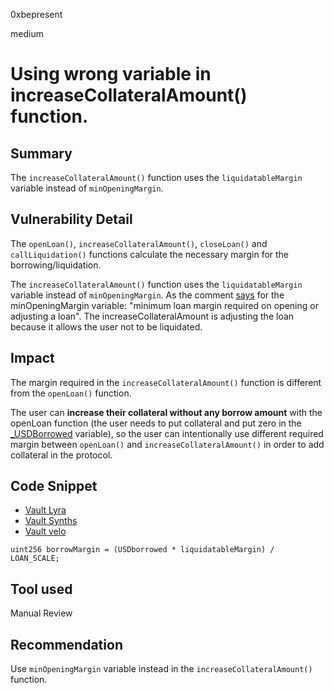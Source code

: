0xbepresent

medium

# Using wrong variable in increaseCollateralAmount() function.

## Summary

The ```increaseCollateralAmount()``` function uses the ```liquidatableMargin``` variable instead of ```minOpeningMargin```.


## Vulnerability Detail

The ```openLoan()```, ```increaseCollateralAmount()```, ```closeLoan()``` and ```callLiquidation()``` functions calculate the necessary margin for the borrowing/liquidation.

The ```increaseCollateralAmount()``` function uses the ```liquidatableMargin``` variable instead of ```minOpeningMargin```. As the comment [says](https://github.com/kree-dotcom/isomorph/blob/789338c8979ab75b8187781a2500908bb26dcdea/contracts/CollateralBook.sol#L39) for the minOpeningMargin variable: "minimum loan margin required on opening or adjusting a loan". The increaseCollateralAmount is adjusting the loan because it allows the user not to be liquidated.

## Impact

The margin required in the ```increaseCollateralAmount()``` function is different from the ```openLoan()``` function. 

The user can **increase their collateral without any borrow amount** with the openLoan function (the user needs to put collateral and put zero in the [_USDBorrowed](https://github.com/kree-dotcom/isomorph/blob/789338c8979ab75b8187781a2500908bb26dcdea/contracts/Vault_Velo.sol#L385) variable), so the user can intentionally use different required margin between ```openLoan()``` and ```increaseCollateralAmount()``` in order to add collateral in the protocol.

## Code Snippet

- [Vault Lyra](https://github.com/kree-dotcom/isomorph/blob/789338c8979ab75b8187781a2500908bb26dcdea/contracts/Vault_Lyra.sol#L183)
- [Vault Synths](https://github.com/kree-dotcom/isomorph/blob/789338c8979ab75b8187781a2500908bb26dcdea/contracts/Vault_Synths.sol#L175)
- [Vault velo](https://github.com/kree-dotcom/isomorph/blob/789338c8979ab75b8187781a2500908bb26dcdea/contracts/Vault_Velo.sol#L487)

```solidity
uint256 borrowMargin = (USDborrowed * liquidatableMargin) / LOAN_SCALE;
```

## Tool used

Manual Review

## Recommendation

Use ```minOpeningMargin``` variable instead in the ```increaseCollateralAmount()``` function.
